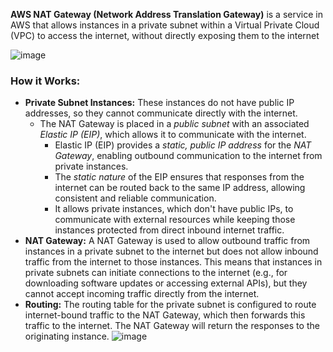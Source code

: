 **AWS NAT Gateway (Network Address Translation Gateway)** is a service in AWS that allows instances in a private subnet within a Virtual Private Cloud (VPC) to access the internet, without directly exposing them to the internet

![image](https://github.com/user-attachments/assets/6f4b16e7-73d7-45eb-87e0-e3c6c75e4e44)

### How it Works: ###
- **Private Subnet Instances:** These instances do not have public IP addresses, so they cannot communicate directly with the internet.
  - The NAT Gateway is placed in a *public subnet* with an associated *Elastic IP (EIP)*, which allows it to communicate with the internet.
    - Elastic IP (EIP) provides a *static, public IP address* for the *NAT Gateway*, enabling outbound communication to the internet from private instances.
    - The *static nature* of the EIP ensures that responses from the internet can be routed back to the same IP address, allowing consistent and reliable communication.
    - It allows private instances, which don't have public IPs, to communicate with external resources while keeping those instances protected from direct inbound internet traffic.
- **NAT Gateway:** A NAT Gateway is used to allow outbound traffic from instances in a private subnet to the internet but does not allow inbound traffic from the internet to those instances. This means that instances in private subnets can initiate connections to the internet (e.g., for downloading software updates or accessing external APIs), but they cannot accept incoming traffic directly from the internet.
- **Routing:** The routing table for the private subnet is configured to route internet-bound traffic to the NAT Gateway, which then forwards this traffic to the internet. The NAT Gateway will return the responses to the originating instance.
  ![image](https://github.com/user-attachments/assets/19a1f7bd-c2f3-4947-bf96-86ed6fff139d)

